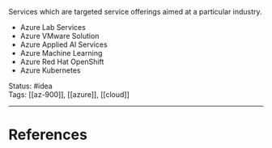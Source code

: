 Services which are targeted service offerings aimed at a particular industry. 

- Azure Lab Services
- Azure VMware Solution
- Azure Applied Al Services
- Azure Machine Learning
- Azure Red Hat OpenShift
- Azure Kubernetes

Status: #idea  
Tags: [[az-900]], [[azure]], [[cloud]]  

---
# References